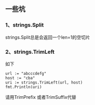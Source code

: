 ## 一些坑

### 1、strings.Split

strings.Split总是会返回一个len=1的空切片

### 2、strings.TrimLeft

如下

```
url := "abcccdefg"
host := "cba"
uri := strings.TrimLeft(url, host)
fmt.Println(uri)
```

请用TrimPrefix 或者TrimSuffix代替